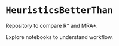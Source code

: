 # `HeuristicsBetterThan`

Repository to compare R* and MRA*.

Explore notebooks to understand workflow.